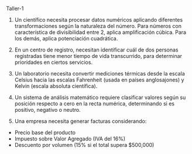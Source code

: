 Taller-1
1.	Un científico necesita procesar datos numéricos aplicando diferentes transformaciones según la naturaleza del número. Para números con característica de divisibilidad entre 2, aplica amplificación cúbica. Para los demás, aplica potenciación cuadrática.

2.	En un centro de registro, necesitan identificar cuál de dos personas registradas tiene menor tiempo de vida transcurrido, para determinar prioridades en ciertos servicios.

3.	Un laboratorio necesita convertir mediciones térmicas desde la escala Celsius hacia las escalas Fahrenheit (usada en países anglosajones) y Kelvin (escala absoluta científica).

4.	Un sistema de análisis matemático requiere clasificar valores según su posición respecto a cero en la recta numérica, determinando si es positivo, negativo o neutro.

5.	Una empresa necesita generar facturas considerando:
- Precio base del producto
- Impuesto sobre Valor Agregado (IVA del 16%)
- Descuento por volumen (15% si el total supera $500,000)



